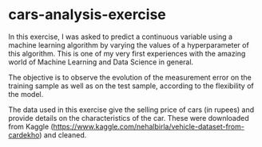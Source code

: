 # cars-analysis-exercise
In this exercise, I was asked to predict a continuous variable using a machine learning algorithm by varying the values of a hyperparameter of this algorithm. This is one of my very first experiences with the amazing world of Machine Learning and Data Science in general.

The objective is to observe the evolution of the measurement error on the training sample as well as on the test sample, according to the flexibility of the model.

The data used in this exercise give the selling price of cars (in rupees) and provide details on the characteristics of the car. These were downloaded from Kaggle (https://www.kaggle.com/nehalbirla/vehicle-dataset-from-cardekho) and cleaned.
